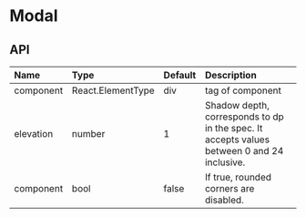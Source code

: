 # Modal

## API

| Name      | Type              | Default | Description                                                                                |
| :-------- | :---------------- | :------ | :----------------------------------------------------------------------------------------- |
| component | React.ElementType | div     | tag of component                                                                           |
| elevation | number            | 1       | Shadow depth, corresponds to dp in the spec. It accepts values between 0 and 24 inclusive. |
| component | bool              | false   | If true, rounded corners are disabled.                                                     |
